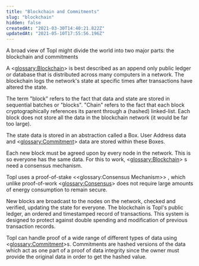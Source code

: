 ```yaml
---
title: "Blockchain and Commitments"
slug: "blockchain"
hidden: false
createdAt: "2021-03-30T14:40:21.822Z"
updatedAt: "2021-05-10T17:55:56.196Z"
---
```

A broad view of Topl might divide the world into two major parts: the blockchain and commitments

A <<glossary:Blockchain>>  is best described as an append only public ledger or database that is distributed across many computers in a network. The blockchain logs the network's state at specific times after transactions have altered the state. 

The term "block" refers to the fact that data and state are stored in sequential batches or "blocks".  "Chain" refers to the fact that each block cryptographically references its parent through a (hashed) linked-list. Each block does not store all the data in the blockchain network (it would be far too large).

The state data is stored in an abstraction called a Box. User Address data and <<glossary:Commitment>> data are stored within these Boxes. 

Each new block must be agreed upon by every node in the network. This is so everyone has the same data. For this to work, <<glossary:Blockchain>> s need a consensus mechanism. 

Topl uses a proof-of-stake <<glossary:Consensus Mechanism>> , which unlike proof-of-work <<glossary:Consensus>>  does not require large amounts of energy consumption to remain secure.

New blocks are broadcast to the nodes on the network, checked and verified, updating the state for everyone. The blockchain is Topl's public ledger, an ordered and timestamped record of transactions. This system is designed to protect against double spending and modification of previous transaction records.

Topl can handle proof of a wide range of different types of data using <<glossary:Commitment>>s. Commitments are hashed versions of the data which act as one part of a proof of data integrity since the owner must provide the original data in order to get the hashed value.